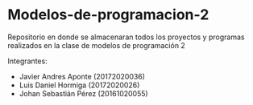 # Modelos-de-programacion-2
Repositorio en donde se almacenaran todos los proyectos y programas realizados en la clase de modelos de programación 2


Integrantes:

- Javier Andres Aponte (20172020036)
- Luis Daniel Hormiga (20172020026)
- Johan Sebastián Pérez (20161020055)
